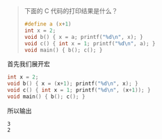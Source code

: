 > 下面的 C 代码的打印结果是什么？
>
> ```c
> #define a (x+1)
> int x = 2;
> void b() { x = a; printf("%d\n", x); }
> void c() { int x = 1; printf("%d\n", a); }
> void main() { b(); c(); }
> ```

首先我们展开宏

```c
int x = 2;
void b() { x = (x+1); printf("%d\n", x); }
void c() { int x = 1; printf("%d\n", (x+1)); }
void main() { b(); c(); }
```

所以输出

```
3
2
```
